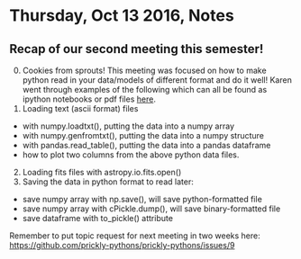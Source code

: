 # Thursday, Oct 13 2016, Notes

## Recap of our second meeting this semester!
0. Cookies from sprouts!
This meeting was focused on how to make python read in your data/models of different format and do it well! 
Karen went through examples of the following which can all be found as ipython notebooks or pdf files [here](https://github.com/prickly-pythons/prickly-pythons/tree/master/code_from_meetings/reading_data).
1. Loading text (ascii format) files
  - with numpy.loadtxt(), putting the data into a numpy array
  - with numpy.genfromtxt(), putting the data into a numpy structure
  - with pandas.read_table(), putting the data into a pandas dataframe
  - how to plot two columns from the above python data files.
2. Loading fits files with astropy.io.fits.open()
3. Saving the data in python format to read later:
  - save numpy array with np.save(), will save python-formatted file
  - save numpy array with cPickle.dump(), will save binary-formatted file
  - save dataframe with to_pickle() attribute

Remember to put topic request for next meeting in two weeks here: https://github.com/prickly-pythons/prickly-pythons/issues/9
